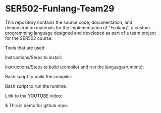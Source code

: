 # SER502-Funlang-Team29
This repository contains the source code, documentation, and demonstration materials for the implementation of "Funlang", a custom programming language designed and developed as part of a team project for the SER502 course. 

Tools that are used: 

Instructions/Steps to install:

Instructions/Steps to build (compile) and run the language(runtime):

Bash script to build the compiler:

Bash script to run the runtime:

Link to the YOUTUBE video:


& This is demo for github repo.